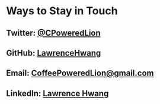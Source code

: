 # Ways to Stay in Touch
## Twitter: [@CPoweredLion](https://twitter.com/CPoweredLion)
## GitHub: [LawrenceHwang](https://github.com/LawrenceHwang/PowerShellSummit2017)
## Email: [CoffeePoweredLion@gmail.com](CoffeePoweredLion@gmail.com)
## LinkedIn: [Lawrence Hwang](https://www.linkedin.com/in/lawrencehwang)